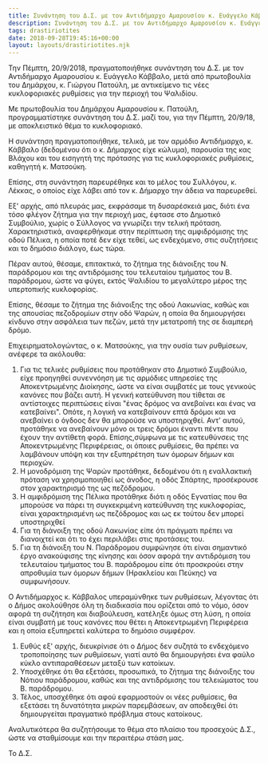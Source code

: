 ```yaml
---
title: Συνάντηση του Δ.Σ. με τον Αντιδήμαρχο Αμαρουσίου κ. Ευάγγελο Κάββαλο, με θέμα τις κυκλοφοριακές ρυθμίσεις Ψαλιδίου
description: Συνάντηση του Δ.Σ. με τον Αντιδήμαρχο Αμαρουσίου κ. Ευάγγελο Κάββαλο, με θέμα τις κυκλοφοριακές ρυθμίσεις Ψαλιδίου
tags: drastiriotites
date: 2018-09-28T19:45:16+00:00
layout: layouts/drastiriotites.njk
---
```

Την Πέμπτη, 20/9/2018, πραγματοποιήθηκε συνάντηση του Δ.Σ. με τον Αντιδήμαρχο Αμαρουσίου κ. Ευάγγελο Κάββαλο, μετά από πρωτοβουλία του Δημάρχου, κ. Γιώργου Πατούλη, με αντικείμενο τις νέες κυκλοφοριακές ρυθμίσεις για την περιοχή του Ψαλιδίου.
<!-- excerpt -->
 

 

Με πρωτοβουλία του Δημάρχου Αμαρουσίου κ. Πατούλη, προγραμματίστηκε συνάντηση του Δ.Σ. μαζί του, για την Πέμπτη, 20/9/18, με αποκλειστικό θέμα το κυκλοφοριακό.

 

Η συνάντηση πραγματοποιήθηκε, τελικά, με τον αρμόδιο Αντιδήμαρχο, κ. Κάββαλο (δεδομένου ότι ο κ. Δήμαρχος είχε κώλυμα), παρουσία της κας Βλάχου και του εισηγητή της πρότασης για τις κυκλοφοριακές ρυθμίσεις, καθηγητή κ. Ματσούκη.

Επίσης, στη συνάντηση παρευρέθηκε και το μέλος του Συλλόγου, κ. Λέκκας, ο οποίος είχε λάβει από τον κ. Δήμαρχο την άδεια να παρευρεθεί.

 

Εξ' αρχής, από πλευράς μας, εκφράσαμε τη δυσαρέσκειά μας, διότι ένα τόσο φλέγον ζήτημα για την περιοχή μας, έφτασε στο Δημοτικό Συμβούλιο, χωρίς ο Σύλλογος να γνωρίζει την τελική πρόταση. Χαρακτηριστικά, αναφερθήκαμε στην περίπτωση της αμφιδρόμισης της οδού Πέλικα, η οποία ποτέ δεν είχε τεθεί, ως ενδεχόμενο, στις συζητήσεις και το δημόσιο διάλογο, έως τώρα.

 

Πέραν αυτού, θέσαμε, επιτακτικά, το ζήτημα της διάνοιξης του Ν. παράδρομου και της αντιδρόμισης του τελευταίου τμήματος του Β. παράδρομου, ώστε να φύγει, εκτός Ψαλιδίου το μεγαλύτερο μέρος της υπερτοπικής κυκλοφορίας. 

 

Επίσης, θέσαμε το ζήτημα της διάνοιξης της οδού Λακωνίας, καθώς και της απουσίας πεζοδρομίων στην οδό Ψαρών, η οποία θα δημιουργήσει κίνδυνο στην ασφάλεια των πεζών, μετά την μετατροπή της σε διαμπερή δρόμο. 

 

Επιχειρηματολογώντας, ο κ. Ματσούκης, για την ουσία των ρυθμίσεων, ανέφερε τα ακόλουθα:

1. Για τις τελικές ρυθμίσεις που προτάθηκαν στο Δημοτικό Συμβούλιο, είχε προηγηθεί συνεννόηση με τις αρμόδιες υπηρεσίες της Αποκεντρωμένης Διοίκησης, ώστε να είναι συμβατές με τους γενικούς κανόνες που βάζει αυτή. Η γενική κατεύθυνση που τίθεται σε αντίστοιχες περιπτώσεις είναι "ένας δρόμος να ανεβαίνει και ένας να κατεβαίνει". Οπότε, η λογική να κατεβαίνουν επτά δρόμοι και να ανεβαίνει ο όγδοος δεν θα μπορούσε να υποστηριχθεί. Αντ' αυτού, προτάθηκε να ανεβαίνουν μόνο οι τρεις δρόμοι έναντι πέντε που έχουν την αντίθετη φορά. Επίσης,σύμφωνα με τις κατευθύνσεις της Αποκεντρωμένης Περιφέρειας, οι όποιες ρυθμίσεις, θα πρέπει να λαμβάνουν υπόψη και την εξυπηρέτηση των όμορων δήμων και περιοχών.
2. Η μονοδρόμιση της Ψαρών προτάθηκε, δεδομένου ότι η εναλλακτική πρόταση να χρησιμοποιηθεί ως άνοδος, η οδός Σπάρτης, προσέκρουσε στον χαρακτηρισμό της ως πεζόδρομου.
3. Η αμφιδρόμιση της Πέλικα προτάθηκε διότι η οδός Εγνατίας που θα μπορούσε να πάρει τη συγκεκριμένη κατεύθυνση της κυκλοφορίας, είναι χαρακτηρισμένη ως πεζόδρομος και ως εκ τούτου δεν μπορεί υποστηριχθεί
4. Για τη διάνοιξη της οδού Λακωνίας είπε ότι πράγματι πρέπει να διανοιχτεί και ότι το έχει περιλάβει στις προτάσεις του.
5. Για τη διάνοιξη του Ν. Παράδρομου συμφώνησε ότι είναι σημαντικό έργο ανακούφισης της κίνησης και όσον αφορά την αντιδρόμιση του τελευταίου τμήματος του Β. παράδρομου είπε ότι προσκρούει στην απροθυμία των όμορων δήμων (Ηρακλείου και Πεύκης) να συμφωνήσουν.

Ο Αντιδήμαρχος κ. Κάββαλος υπεραμύνθηκε των ρυθμίσεων, λέγοντας ότι ο Δήμος ακολούθησε όλη τη διαδικασία που ορίζεται από το νόμο, όσον αφορά τη συζήτηση και διαβούλευση, κατέληξε όμως στη λύση, η οποία είναι συμβατή με τους κανόνες που θέτει η Αποκεντρωμένη Περιφέρεια και η οποία εξυπηρετεί καλύτερα το δημόσιο συμφέρον. 

1. Ευθύς εξ' αρχής, διευκρίνισε ότι ο Δήμος δεν συζητά το ενδεχόμενο τροποποίησης των ρυθμίσεων, γιατί αυτό θα δημιουργήσει ένα φαύλο κύκλο αντιπαραθέσεων μεταξύ των κατοίκων.
2. Υποσχέθηκε ότι θα εξετάσει, προσωπικά, το ζήτημα της διάνοιξης του Νότιου παράδρομου, καθώς και της αντιδρόμισης του τελειώματος του Β. παράδρομου.
3. Τέλος, υποσχέθηκε ότι αφού εφαρμοστούν οι νέες ρυθμίσεις, θα εξετάσει τη δυνατότητα μικρών παρεμβάσεων, αν αποδειχθεί ότι δημιουργείται πραγματικό πρόβλημα στους κατοίκους.

Αναλυτικότερα θα συζητήσουμε το θέμα στο πλαίσιο του προσεχούς Δ.Σ., ώστε να σταθμίσουμε και την περαιτέρω στάση μας.

 

Το Δ.Σ.
